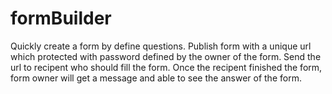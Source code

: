 # formBuilder

Quickly create a form by define questions. 
Publish form with a unique url which protected with password defined by the owner of the form.
Send the url to recipent who should fill the form.
Once the recipent finished the form, form owner will get a message and able to see the answer of the form.
